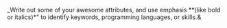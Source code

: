 _Write out some of your awesome attributes, and use emphasis **(like bold or italics)*" to identify keywords, programming languages, or skills.& 
